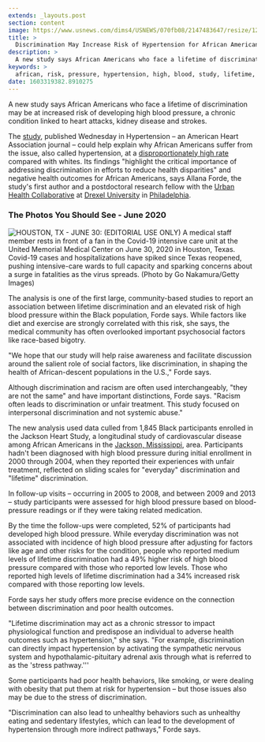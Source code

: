 ```yaml
--- 
extends: _layouts.post 
section: content 
image: https://www.usnews.com/dims4/USNEWS/070fb08/2147483647/resize/1200x%3E/quality/85/?url=http%3A%2F%2Fmedia.beam.usnews.com%2F17%2Fb0%2F6b2be5be4275bb2fc0fcae7c5840%2F200701-bloodpressure-stock.jpg 
title: > 
  Discrimination May Increase Risk of Hypertension for African Americans 
description: > 
  A new study says African Americans who face a lifetime of discrimination may be at increased risk of developing high blood pressure, a chronic condition linked to heart attacks, kidney disease and strokes.The study , published Wednesday in Hypertension – an American Heart Association journal – could help explain why African Americans suffer from the issue, also called hypertension, at a disproportionately high rate compared with whites.By the time the follow-ups were completed, 52% of participants had developed high blood pressure.Those who reported high levels of lifetime discrimination had a 34% increased risk compared with those reporting low levels."Lifetime discrimination may act as a chronic stressor to impact physiological function and predispose an individual to adverse health outcomes such as hypertension," she says. 
keywords: > 
  african, risk, pressure, hypertension, high, blood, study, lifetime, increase, participants, americans, health, discrimination 
date: 1603319382.8910275 
--- 
```

<div><p>A new study says African Americans who face a lifetime of discrimination may be at increased risk of developing high blood pressure, a chronic condition linked to heart attacks, kidney disease and strokes. </p><p id="ad" class="ad lazy "></p><p>The <a href="https://www.ahajournals.org/doi/abs/10.1161/HYPERTENSIONAHA.119.14492">study</a>, published Wednesday in Hypertension &#8211; an American Heart Association journal &#8211; could help explain why African Americans suffer from the issue, also called hypertension, at a <a href="https://www.cdc.gov/nchs/products/databriefs/db289.htm">disproportionately high rate</a> compared with whites. Its findings "highlight the critical importance of addressing discrimination in efforts to reduce health disparities" and negative health outcomes for African Americans, says Allana Forde, the study's first author and a postdoctoral research fellow with the <a href="https://drexel.edu/uhc/">Urban Health Collaborative</a> at <a href="https://www.usnews.com/best-colleges/drexel-university-3256">Drexel University</a> in <a href="https://www.usnews.com/news/healthiest-communities/pennsylvania/philadelphia-county">Philadelphia</a>. </p><p class="Box-w0dun1-0 SlideshowEmbed__HeadingBox-fkpjfn-1 htMIQB"><h3 size="3" class="Heading__HeadingStyled-sc-1w5xk2o-0-h3 eSzSqG Heading-sc-1w5xk2o-1 jFucEe">The Photos You Should See - June 2020</h3></p><img src="https://www.usnews.com/dims4/USNEWS/9a0d1e0/2147483647/thumbnail/640x420/quality/85/?url=http%3A%2F%2Fmedia.beam.usnews.com%2F53%2Fe6%2F962cb3ca4f79ac667fd45427b731%2Fpods-01.JPG" alt="HOUSTON, TX - JUNE 30: (EDITORIAL USE ONLY)  A medical staff member rests in front of a fan in the Covid-19 intensive care unit at the United Memorial Medical Center on June 30, 2020 in Houston, Texas. Covid-19 cases and hospitalizations have spiked since Texas reopened, pushing intensive-care wards to full capacity and sparking concerns about a surge in fatalities as the virus spreads. (Photo by Go Nakamura/Getty Images)" class="Image__PictureImage-sc-412cjc-0 cjIqES Image-sc-412cjc-2 SlideshowEmbed__Picture-fkpjfn-0 eSVwNn"><p class="SlideshowEmbed__ArrowWrapper-fkpjfn-6 jGHfsH"></p><p>The analysis is one of the first large, community-based studies to report an association between lifetime discrimination and an elevated risk of high blood pressure within the Black population, Forde says. While factors like diet and exercise are strongly correlated with this risk, she says, the medical community has often overlooked important psychosocial factors like race-based bigotry. </p><p>"We hope that our study will help raise awareness and facilitate discussion around the salient role of social factors, like discrimination, in shaping the health of African-descent populations in the U.S.," Forde says.</p><p>Although discrimination and racism are often used interchangeably, "they are not the same" and have important distinctions, Forde says. "Racism often leads to discrimination or unfair treatment. This study focused on interpersonal discrimination and not systemic abuse."</p><p>The new analysis used data culled from 1,845 Black participants enrolled in the Jackson Heart Study, a longitudinal study of cardiovascular disease among African Americans in the <a href="https://www.usnews.com/news/healthiest-communities/mississippi/jackson-county">Jackson, Mississippi</a>, area. Participants hadn't been diagnosed with high blood pressure during initial enrollment in 2000 through 2004, when they reported their experiences with unfair treatment, reflected on sliding scales for "everyday" discrimination and "lifetime" discrimination.</p><p id="ad" class="ad"></p><p>In follow-up visits &#8211; occurring in 2005 to 2008, and between 2009 and 2013 &#8211; study participants were assessed for high blood pressure based on blood-pressure readings or if they were taking related medication.</p><p>By the time the follow-ups were completed, 52% of participants had developed high blood pressure. While everyday discrimination was not associated with incidence of high blood pressure after adjusting for factors like age and other risks for the condition, people who reported medium levels of lifetime discrimination had a 49% higher risk of high blood pressure compared with those who reported low levels. Those who reported high levels of lifetime discrimination had a 34% increased risk compared with those reporting low levels. </p><p>Forde says her study offers more precise evidence on the connection between discrimination and poor health outcomes.</p><p id="ad" class="ad lazy "></p><p>"Lifetime discrimination may act as a chronic stressor to impact physiological function and predispose an individual to adverse health outcomes such as hypertension," she says. "For example, discrimination can directly impact hypertension by activating the sympathetic nervous system and hypothalamic-pituitary adrenal axis through what is referred to as the 'stress pathway.'''</p><p>Some participants had poor health behaviors, like smoking, or were dealing with obesity that put them at risk for hypertension &#8211; but those issues also may be due to the stress of discrimination. </p><p id="ad" class="ad"></p><p>"Discrimination can also lead to unhealthy behaviors such as unhealthy eating and sedentary lifestyles, which can lead to the development of hypertension through more indirect pathways," Forde says.<br></p></div>